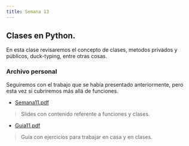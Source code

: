 ```yaml
---
title: Semana 13
---
```

## Clases en Python.

En esta clase revisaremos el concepto de clases, metodos privados y públicos, duck-typing, entre otras cosas.

### Archivo personal

Seguiremos con el trabajo que se había presentado anteriormente, pero esta vez sí cubriremos más allá de funciones.

* [Semana11.pdf](/lectures/PCFI161_S10.pdf)
> Slides con contenido referente a funciones y clases.
* [Guia11.pdf](/others/guia11.pdf)
> Guía con ejercicios para trabajar en casa y en clases.
